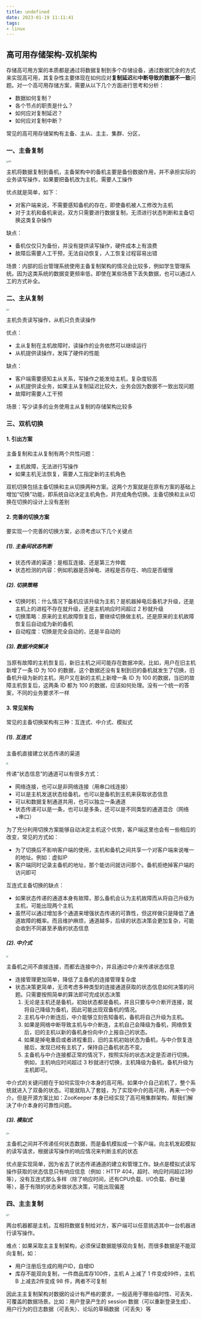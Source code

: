 ```yaml
---
title: undefined
date: 2023-01-19 11:11:41
tags:
- linux
---
```


## 高可用存储架构-双机架构

存储高可用方案的本质都是通过将数据复制到多个存储设备，通过数据冗余的方式来实现高可用，其复杂性主要体现在如何应对**复制延迟**和**中断导致的数据不一致**问题。对一个高可用存储方案，需要从以下几个方面进行思考和分析：

- 数据如何复制？
- 各个节点的职责是什么？
- 如何应对复制延迟？
- 如何应对复制中断？

常见的高可用存储架构有主备、主从、主主、集群、分区，

### 一、主备复制

<img src="./image/主备复制.png" alt="300" style="zoom:30%;" />

主机将数据复制到备机，主备架构中的备机主要是备份数据作用，并不承担实际的业务读写操作，如果要把备机改为主机，需要人工操作

优点就是简单，如下：

- 对客户端来说，不需要感知备机的存在，即使备机被人工修改为主机
- 对于主机和备机来说，双方只需要进行数据复制，无须进行状态判断和主备切换这类复杂操作

缺点：

- 备机仅仅只为备份，并没有提供读写操作，硬件成本上有浪费
- 故障后需要人工干预，无法自动恢复，人工恢复过程容易出错

场景：内部的后台管理系统使用主备复制架构的情况会比较多，例如学生管理系统。因为这类系统的数据变更频率低，即使在某些场景下丢失数据，也可以通过人工的方式补全。

### 二、主从复制

<img src="./image/主从复制.png" alt="s" style="zoom:33%;" />

主机负责读写操作，从机只负责读操作

优点：

- 主从复制在主机故障时，读操作的业务依然可以继续运行
- 从机提供读操作，发挥了硬件的性能

缺点：

- 客户端需要感知主从关系，写操作之能发给主机，复杂度较高
- 从机提供读业务，如果主从复制延迟比较大，业务会因为数据不一致出现问题
- 故障时需要人工干预

场景：写少读多的业务使用主从复制的存储架构比较多

### 三、双机切换

#### 1. 引出方案

主备复制和主从复制有两个共性问题：

- 主机故障，无法进行写操作
- 如果主机无法恢复，需要人工指定新的主机角色

双机切换包括主备切换和主从切换两种方案。这两个方案就是在原有方案的基础上增加“切换”功能，即系统自动决定主机角色，并完成角色切换。主备切换和主从切换在切换的设计上没有差别

#### 2. 完善的切换方案

要实现一个完善的切换方案，必须考虑以下几个关键点

##### (1). 主备间状态判断

- 状态传递的渠道：是相互连接、还是第三方仲裁
- 状态检测的内容：例如机器是否掉电、进程是否存在、响应是否缓慢

##### (2). 切换策略

- 切换时机：什么情况下备机应该升级为主机？是机器掉电后备机才升级，还是主机上的进程不存在就升级，还是主机响应时间超过 2 秒就升级
- 切换策略：原来的主机故障恢复后，要继续切换做主机，还是原来的主机故障恢复后自动成为新的备机
- 自动程度：切换是完全自动的，还是半自动的

##### (3). 数据冲突解决

当原有故障的主机恢复后，新旧主机之间可能存在数据冲突。比如，用户在旧主机新增了一条 ID 为 100 的数据，这个数据还没有复制到旧的备机就发生了切换，旧备机升级为新的主机，用户又在新的主机上新增一条 ID 为 100 的数据，当旧的故障主机恢复后，这两条 ID 都为 100 的数据，应该如何处理。没有一个统一的答案，不同的业务要求不一样

#### 3. 常见架构

常见的主备切换架构有三种：互连式、中介式、模拟式

##### (1). 互连式

主备机直接建立状态传递的渠道

<img src="./image/互连式-主备切换.png" style="zoom:33%;" />

传递“状态信息”的通道可以有很多方式：

- 网络连接，也可以是非网络连接（用串口线连接）
- 可以是主机发送状态给备机，也可以是备机到主机来获取状态信息
- 可以和数据复制通道共用，也可以独立一条通道
- 状态传递可以是一条，也可以是多条，还可以是不同类型的通道混合（网络+串口）

为了充分利用切换方案能够自动决定主机这个优势，客户端这里也会有一些相应的改变，常见的方式如：

- 为了切换后不影响客户端的使用，主机和备机之间共享一个对客户端来说唯一的地址。例如：虚拟IP
- 客户端同时记录主备机的地址，那个能访问就访问那个。备机拒绝掉客户端的访问即可

互连式主备切换的缺点：

- 如果状态传递的通道本身有故障，那么备机会认为主机故障而从将自己升级为主机，可能出现两个主机
- 虽然可以通过增加多个通道来增强状态传递的可靠性，但这样做只是降低了通道故障的概率。而且维护麻烦，通道越多，后续的状态决策会更加复杂，可能会收到不同甚至矛盾的状态信息

##### (2). 中介式

<img src="./image/中介式-主备切换.png" style="zoom:33%;" />

主备机之间不直接连接，而都去连接中介，并且通过中介来传递状态信息

- 连接管理更加简单，降低了主备机的连接管理复杂度
- 状态决策更简单，无须考虑多种类型的连接通道获取的状态信息如何决策的问题。只需要按照简单的算法即可完成状态决策
    1. 无论是主机还是备机，初始状态都是备机，并且只要与中介断开连接，就将自己降级为备机，因此可能出现双备机的情况。
    2. 主机与中介断连后，中介能够立刻告知备机，备机将自己升级为主机。
    3. 如果是网络中断导致主机与中介断连，主机自己会降级为备机，网络恢复后，旧的主机以新的备机身份向中介上报自己的状态。
    4. 如果是掉电重启或者进程重启，旧的主机初始状态为备机，与中介恢复连接后，发现已经有主机了，保持自己备机状态不变。
    5. 主备机与中介连接都正常的情况下，按照实际的状态决定是否进行切换。例如，主机响应时间超过 3 秒就进行切换，主机降级为备机，备机升级为主机即可。

中介式的关键问题在于如何实现中介本身的高可用。如果中介自己宕机了，整个系统就进入了双备的状态。可能就陷入了套娃，为了实现中介的高可用，再来一个中介。但是开源方案比如：ZooKeeper 本身已经实现了高可用集群架构，帮我们解决了中介本身的可靠性问题。

##### (3). 模拟式

<img src="./image/模拟式-主备切换.png" alt="s" style="zoom:33%;" />

主备机之间并不传递任何状态数据，而是备机模拟成一个客户端，向主机发起模拟的读写请求，根据读写操作的响应情况来判断主机的状态

优点是实现简单，因为省去了状态传递通道的建立和管理工作。缺点是模拟式读写操作获取的状态信息只有响应信息（例如：HTTP 404，超时、响应时间超过3秒等），没有互连式那么多样（除了响应时间，还有CPU负载、I/O负载、吞吐量等），基于有限的状态来做状态决策，可能出现偏差

### 四、主主复制

<img src="./image/主主复制.png" alt="s" style="zoom:33%;" />

两台机器都是主机，互相将数据复制给对方，客户端可以任意挑选其中一台机器进行读写操作。

难点：如果采取主主复制架构，必须保证数据能够双向复制，而很多数据是不能双向复制，如：

- 用户注册后生成的用户ID，自增ID
- 库存不能双向复制，一件商品库存100件，主机 A 上减了 1 件变成99件，主机 B 上减去2件变成 98 件，两者不可复制

因此主主复制架构对数据的设计有严格的要求，一般适用于哪些临时性、可丢失、可覆盖的数据场景。比如：用户登录产生的 session 数据（可以重新登录生成）、用户行为的日志数据（可丢失）、论坛的草稿数据（可丢失）等























